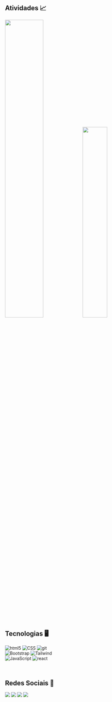 ## Atividades 📈
<div>
  <img width="50%" src="https://github-readme-stats.vercel.app/api?username=Kaue-Dev&show_icons=true&theme=react&hide_border=false"/> 
  <img width="40%" src="https://github-readme-stats.vercel.app/api/top-langs/?username=Kaue-Dev&layout=compact&theme=react&hide_border=false"/>
  <br>
</div>

<br>

## Tecnologias 🖥️
![html5](https://img.shields.io/badge/HTML5-E34F26?style=for-the-badge&logo=html5&logoColor=white)
![CSS](https://img.shields.io/badge/CSS-E34F26?&style=for-the-badge&logo=css3&logoColor=white)
![git](https://img.shields.io/badge/Git-E34F26?style=for-the-badge&logo=git&logoColor=white)
<br>
![Bootstrap](https://img.shields.io/badge/Bootstrap-563D7C?style=for-the-badge&logo=bootstrap&logoColor=white)
![Tailwind](https://img.shields.io/badge/Tailwind_CSS-563D7C?style=for-the-badge&logo=tailwind-css&logoColor=white)
<br>
![JavaScript](https://img.shields.io/badge/JavaScript-20232A?style=for-the-badge&logo=javascript&logoColor=F7DF1E)
![react](https://img.shields.io/badge/React-20232A?style=for-the-badge&logo=react&logoColor=61DAFB)

<br>
 
## Redes Sociais 📱
<div>
  <a href="https://twitter.com/s1mpleey" target="_blank"><img src="https://img.shields.io/badge/Twitter-20232A?style=for-the-badge&logo=twitter&logoColor=white" target="_blank"></a>
  <a href="https://instagram.com/kauesim" target="_blank"><img src="https://img.shields.io/badge/-Instagram-20232A?style=for-the-badge&logo=instagram&logoColor=white" target="_blank"></a> 
  <a href="https://www.linkedin.com/in/kauedev" target="_blank"><img src="https://img.shields.io/badge/-LinkedIn-20232A?style=for-the-badge&logo=linkedin&logoColor=white" target="_blank"></a> 
  <a href="https://steamcommunity.com/id/s1mpley11/" target="_blank"><img src="https://img.shields.io/badge/Steam-20232A?style=for-the-badge&logo=steam&logoColor=white" target="_blank"></a>
</div>
